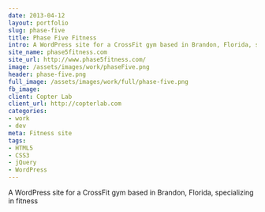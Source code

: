 ```yaml
---
date: 2013-04-12
layout: portfolio
slug: phase-five
title: Phase Five Fitness
intro: A WordPress site for a CrossFit gym based in Brandon, Florida, specializing in fitness
site_name: phase5fitness.com
site_url: http://www.phase5fitness.com/
image: /assets/images/work/phaseFive.png
header: phase-five.png
full_image: /assets/images/work/full/phase-five.png
fb_image: 
client: Copter Lab
client_url: http://copterlab.com
categories:
- work
- dev
meta: Fitness site
tags: 
- HTML5
- CSS3
- jQuery
- WordPress
---
```


A WordPress site for a CrossFit gym based in Brandon, Florida, specializing in fitness